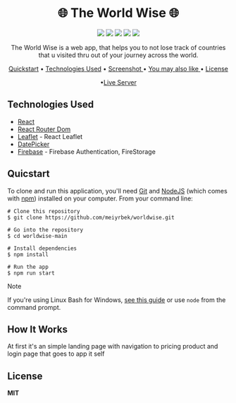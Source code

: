 <h1 align="center">🌐 The World Wise 🌐 </h1>

<div align="center">
<img src="https://img.shields.io/npm/v/npm.svg?logo=npm"/>
<img src="https://img.shields.io/badge/react-v18.3.1-blue?logo=react"/>
<img src="https://img.shields.io/badge/reactrouterdom-v6.26.2-red?logo=reactrouter"/>
<img src="https://img.shields.io/badge/leaflet-v1.9.4-green?logo=leaflet"/>
<img src="https://img.shields.io/badge/DatePicker-v7.4.0-yellow"/>
</div>

<p align="center">The World Wise is a web app, that helps you to not lose track of countries that u visited thru out of your journey across the world.</p>

<div align="center">
  
<a href="#quicstart" >Quickstart</a> • <a href="#technologies-used" align="center">Technologies Used</a> •  <a href="#screenshot" align="center"> Screenshot </a> • <a href="#you-may-also-like" align="center"> You may also like  </a> •  <a href="#license" align="center"> License  </a>

•<a href="https://world-wise-aleksandar.netlify.app/" align="Center">Live Server</a>

</div>

## Technologies Used

- [React](https://react.dev/)
- [React Router Dom](https://reactrouter.com/en/main)
- [Leaflet](https://leafletjs.com/) - React Leaflet
- [DatePicker](https://reactdatepicker.com/)
- [Firebase](https://firebase.google.com/) - Firebase Authentication, FireStorage

## Quicstart

To clone and run this application, you'll need [Git](https://git-scm.com/) and [NodeJS](https://nodejs.org/en) (which comes with [npm](https://www.npmjs.com/)) installed on your computer. From your command line:

```
# Clone this repository
$ git clone https://github.com/meiyrbek/worldwise.git

# Go into the repository
$ cd worldwise-main

# Install dependencies
$ npm install

# Run the app
$ npm run start
```

> [!NOTE]  
> If you're using Linux Bash for Windows, [see this guide](https://www.howtogeek.com/261575/how-to-run-graphical-linux-desktop-applications-from-windows-10s-bash-shell/) or use `node` from the command prompt.

## How It Works

At first it's an simple landing page with navigation to pricing product and login page that goes to app it self

## License

**MIT**
